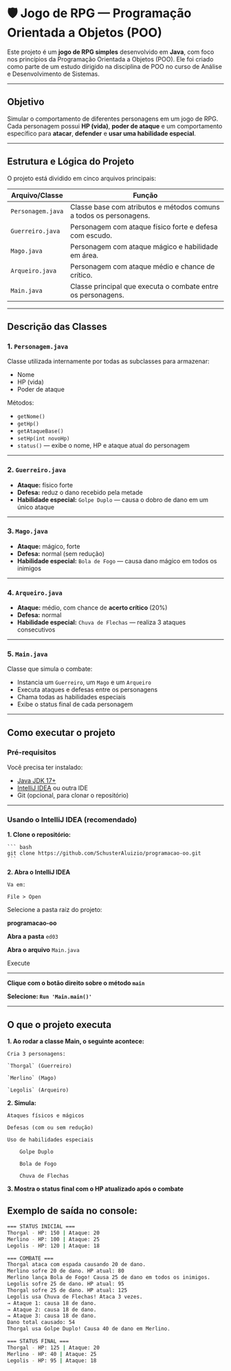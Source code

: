 # 🛡️ Jogo de RPG — Programação Orientada a Objetos (POO)

Este projeto é um **jogo de RPG simples** desenvolvido em **Java**, com foco nos princípios da Programação Orientada a Objetos (POO). Ele foi criado como parte de um estudo dirigido na disciplina de POO no curso de Análise e Desenvolvimento de Sistemas.

---

## Objetivo

Simular o comportamento de diferentes personagens em um jogo de RPG. Cada personagem possui **HP (vida)**, **poder de ataque** e um comportamento específico para **atacar**, **defender** e **usar uma habilidade especial**.

---

## Estrutura e Lógica do Projeto

O projeto está dividido em cinco arquivos principais:

| Arquivo/Classe       | Função                                                                 |
|----------------------|------------------------------------------------------------------------|
| `Personagem.java`    | Classe base com atributos e métodos comuns a todos os personagens.     |
| `Guerreiro.java`      | Personagem com ataque físico forte e defesa com escudo.                |
| `Mago.java`           | Personagem com ataque mágico e habilidade em área.                    |
| `Arqueiro.java`       | Personagem com ataque médio e chance de crítico.                      |
| `Main.java`          | Classe principal que executa o combate entre os personagens.           |

---

## Descrição das Classes

### 1. `Personagem.java`
Classe utilizada internamente por todas as subclasses para armazenar:
- Nome
- HP (vida)
- Poder de ataque

Métodos:
- `getNome()`
- `getHp()`
- `getAtaqueBase()`
- `setHp(int novoHp)`
- `status()` — exibe o nome, HP e ataque atual do personagem

---

### 2. `Guerreiro.java`
- **Ataque:** físico forte
- **Defesa:** reduz o dano recebido pela metade
- **Habilidade especial:** `Golpe Duplo` — causa o dobro de dano em um único ataque

---

### 3. `Mago.java`
- **Ataque:** mágico, forte
- **Defesa:** normal (sem redução)
- **Habilidade especial:** `Bola de Fogo` — causa dano mágico em todos os inimigos

---

### 4. `Arqueiro.java`
- **Ataque:** médio, com chance de **acerto crítico** (20%)
- **Defesa:** normal
- **Habilidade especial:** `Chuva de Flechas` — realiza 3 ataques consecutivos

---

### 5. `Main.java`
Classe que simula o combate:

- Instancia um `Guerreiro`, um `Mago` e um `Arqueiro`
- Executa ataques e defesas entre os personagens
- Chama todas as habilidades especiais
- Exibe o status final de cada personagem

---

## Como executar o projeto

### Pré-requisitos

Você precisa ter instalado:

- [Java JDK 17+](https://www.oracle.com/java/technologies/javase/jdk17-archive-downloads.html)
- [IntelliJ IDEA](https://www.jetbrains.com/idea/) ou outra IDE
- Git (opcional, para clonar o repositório)

---

### Usando o IntelliJ IDEA (recomendado)

**1. Clone o repositório:**

    ``` bash
    git clone https://github.com/SchusterAluizio/programacao-oo.git
    ```
    
**2. Abra o IntelliJ IDEA**

    Va em:

    File > Open

Selecione a pasta raiz do projeto:

**programacao-oo**

**Abra a pasta** `ed03`

**Abra o arquivo** `Main.java`

Execute

---

**Clique com o botão direito sobre o método `main`**

**Selecione: `Run 'Main.main()'`**

---

## O que o projeto executa

**1. Ao rodar a classe Main, o seguinte acontece:**

    Cria 3 personagens:

    `Thorgal` (Guerreiro)

    `Merlino` (Mago)

    `Legolis` (Arqueiro)

**2. Simula:**

    Ataques físicos e mágicos

    Defesas (com ou sem redução)

    Uso de habilidades especiais

        Golpe Duplo

        Bola de Fogo

        Chuva de Flechas

**3. Mostra o status final com o HP atualizado após o combate**


## Exemplo de saída no console:

```bash
=== STATUS INICIAL ===
Thorgal - HP: 150 | Ataque: 20
Merlino - HP: 100 | Ataque: 25
Legolis - HP: 120 | Ataque: 18

=== COMBATE ===
Thorgal ataca com espada causando 20 de dano.
Merlino sofre 20 de dano. HP atual: 80
Merlino lança Bola de Fogo! Causa 25 de dano em todos os inimigos.
Legolis sofre 25 de dano. HP atual: 95
Thorgal sofre 25 de dano. HP atual: 125
Legolis usa Chuva de Flechas! Ataca 3 vezes.
→ Ataque 1: causa 18 de dano.
→ Ataque 2: causa 18 de dano.
→ Ataque 3: causa 18 de dano.
Dano total causado: 54
Thorgal usa Golpe Duplo! Causa 40 de dano em Merlino.

=== STATUS FINAL ===
Thorgal - HP: 125 | Ataque: 20
Merlino - HP: 40 | Ataque: 25
Legolis - HP: 95 | Ataque: 18

